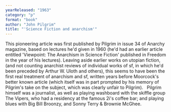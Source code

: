 ```yaml
---
yearReleased: "1963"
category: "p"
format: "book"
author: "John Pilgrim"
title: "'Science Fiction and anarchism'"
---
```

This pioneering article was first published by Pilgrim in  issue 34 of Anarchy magazine, based on lectures he'd given in 1960 (he'd  had an earlier article entitled 'Viewpoint: The Anarchism in Science Fiction'  published in Freedom in the year of his lectures). Leaving aside earlier  works on utopian fiction, (and not counting anarchist reviews of individual  works of sf, in which he'd been preceded by Arthur W. Uloth and others), this  seems to have been the first real treatment of anarchism and sf, written years  before Moorcock's better known article (which itself was in part prompted by his  memory of Pilgrim's take on the subject, which was clearly unfair to Pilgrim).
 
Pilgrim himself was a journalist, as well as playing  washboard with the skiffle group The Vipers, who had a residency at the famous  2i's coffee bar; and playing blues with Big Bill Broonzy, and Sonny Terry &  Brownie McGhee.
 